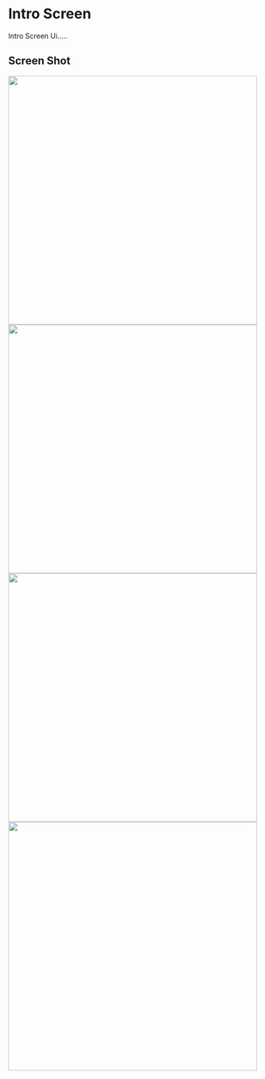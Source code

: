 # Intro Screen 

Intro Screen Ui.....

## Screen Shot

<img src = "https://user-images.githubusercontent.com/122794880/217883262-08a08dfb-471d-45c7-94f0-6ee02bcdd7f2.jpeg" height="500px"/>
<img src = "https://user-images.githubusercontent.com/122794880/217883242-7e5127ea-44b6-4a6c-84b4-861ec06de665.jpeg" height="500px"/>
<img src = "https://user-images.githubusercontent.com/122794880/217883210-26777bb5-36ef-46cb-8b70-40d9537458fc.jpeg" height="500px"/>
<img src = "https://user-images.githubusercontent.com/122794880/217884817-33e5df9d-4cc3-482e-9515-60465c3a638d.jpeg" height="500px"/>